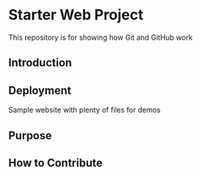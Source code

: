 # Starter Web Project

This repository is for showing how Git and GitHub work

## Introduction

## Deployment

Sample website with plenty of files for demos

## Purpose

## How to Contribute